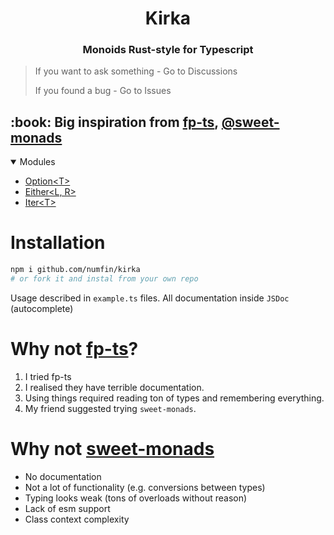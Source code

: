 <h1 align="center">Kirka</h1>
<h3 align="center">Monoids Rust-style for Typescript</h3>

> If you want to ask something - Go to Discussions
>
> If you found a bug - Go to Issues

<h2> :book: Big inspiration from <a href="https://github.com/gcanti/fp-ts">fp-ts</a>, <a href="https://github.com/JSMonk/sweet-monads">@sweet-monads</a></h2>

<details open="open">
  <summary>Modules</summary>
  <ul>
    <li><a href="/src/option">Option&lt;T&gt;</a></li>
    <li><a href="/src/either">Either&lt;L, R&gt;</a></li>
    <li><a href="/src/iter">Iter&lt;T&gt;</a></li>
  </ul>
</details>

# Installation

```bash
npm i github.com/numfin/kirka
# or fork it and instal from your own repo
```

Usage described in `example.ts` files. All documentation inside `JSDoc` (autocomplete)

# Why not [fp-ts](https://github.com/gcanti/fp-ts)?

1. I tried fp-ts
2. I realised they have terrible documentation.
3. Using things required reading ton of types and remembering everything.
4. My friend suggested trying `sweet-monads`.

# Why not [sweet-monads](https://github.com/JSMonk/sweet-monads)

- No documentation
- Not a lot of functionality (e.g. conversions between types)
- Typing looks weak (tons of overloads without reason)
- Lack of esm support
- Class context complexity
